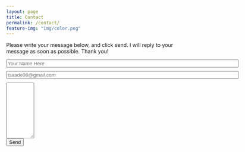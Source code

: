 ```yaml
---
layout: page
title: Contact
permalink: /contact/
feature-img: "img/color.png"
---
```


Please write your message below, and click send. I will reply to your message as soon as possible. Thank you!

<form action="https://getsimpleform.com/messages?form_api_token=_308e71d1a97740aad802ef978b6fdf10_" method="post">
  <!-- the redirect_to is optional, the form will redirect to the referrer on submission -->
  <input type='hidden' name='redirect_to' value='http://tareksaade.com/thank-you/' />
  <input type='text' name='name' placeholder='Your Name Here' size='75' style="margin-bottom: 10px"/>

  <input type='email' name='email' placeholder='tsaade08@gmail.com' size='75' style="margin-bottom: 10px"/>
  <br/>
  <textarea name='message' placeholder='' style="width:75;height:150px"></textarea>
  <br/>
  <input type='submit' value='Send' />
</form>